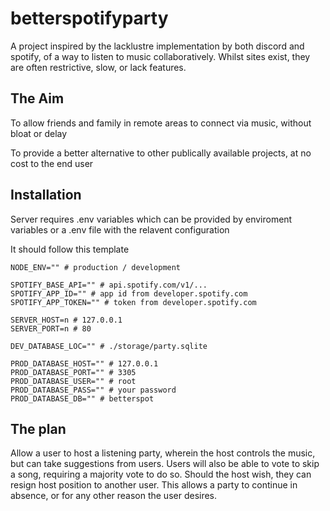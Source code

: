 # betterspotifyparty

A project inspired by the lacklustre implementation by both discord and spotify, of a way to listen to music collaboratively. Whilst sites exist, they are often restrictive, slow, or lack features.

## The Aim
To allow friends and family in remote areas to connect via music, without bloat or delay

To provide a better alternative to other publically available projects, at no cost to the end user

## Installation

Server requires .env variables which can be provided by enviroment variables or a .env file with the relavent configuration

It should follow this template

```
NODE_ENV="" # production / development

SPOTIFY_BASE_API="" # api.spotify.com/v1/...
SPOTIFY_APP_ID="" # app id from developer.spotify.com
SPOTIFY_APP_TOKEN="" # token from developer.spotify.com

SERVER_HOST=n # 127.0.0.1
SERVER_PORT=n # 80

DEV_DATABASE_LOC="" # ./storage/party.sqlite

PROD_DATABASE_HOST="" # 127.0.0.1
PROD_DATABASE_PORT="" # 3305
PROD_DATABASE_USER="" # root
PROD_DATABASE_PASS="" # your password
PROD_DATABASE_DB="" # betterspot
```

## The plan
Allow a user to host a listening party, wherein the host controls the music, but can take suggestions from users. Users will also be able to vote to skip a song, requiring a majority vote to do so. Should the host wish, they can resign host position to another user. This allows a party to continue in absence, or for any other reason the user desires.


